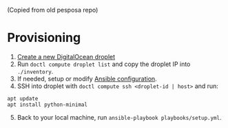(Copied from old pesposa repo)

# Provisioning

1. [Create a new DigitalOcean droplet](digitalocean.md#recipe_do_3_create_a_new_droplet)
2. Run `doctl compute droplet list` and copy the droplet IP into `./inventory`.
3. If needed, setup or modify [Ansible configuration](ansible.md).
4. SSH into droplet with `doctl compute ssh <droplet-id | host>` and run:

```
apt update
apt install python-minimal
```
5. Back to your local machine, run `ansible-playbook playbooks/setup.yml`.
